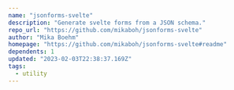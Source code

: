 ```yaml
---
name: "jsonforms-svelte"
description: "Generate svelte forms from a JSON schema."
repo_url: "https://github.com/mikaboh/jsonforms-svelte"
author: "Mika Boehm"
homepage: "https://github.com/mikaboh/jsonforms-svelte#readme"
dependents: 1
updated: "2023-02-03T22:38:37.169Z"
tags: 
  - utility
---
```

